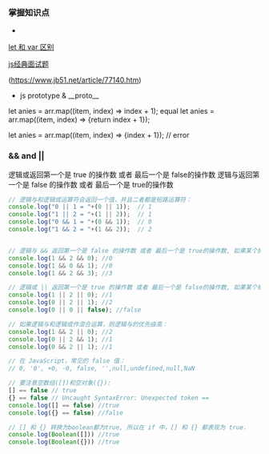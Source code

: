 ### 掌握知识点
-
[let 和 var 区别](https://developer.mozilla.org/zh-CN/docs/Web/JavaScript/Reference/Statements/let)

[js经典面试题](https://www.cnblogs.com/weven/p/7236111.html)

(https://www.jb51.net/article/77140.htm)

- js prototype & \_\_proto\_\_




let anies = arr.map((item, index) => index + 1);
equal
let anies = arr.map((item, index) => {return index + 1});

let anies = arr.map((item, index) => {index + 1}); // error

### && and ||
逻辑或返回第一个是 true 的操作数 或者 最后一个是 false的操作数
逻辑与返回第一个是 false 的操作数 或者 最后一个是 true的操作数
```js
// 逻辑与和逻辑或运算符会返回一个值，并且二者都是短路运算符：
console.log("0 || 1 = "+(0 || 1));  // 1
console.log("1 || 2 = "+(1 || 2));  // 1
console.log("0 && 1 = "+(0 && 1));  // 0
console.log("1 && 2 = "+(1 && 2));  // 2


// 逻辑与 && 返回第一个是 false 的操作数 或者 最后一个是 true的操作数, 如果某个操作数为 false，则该操作数之后的操作数都不会被计算
console.log(1 && 2 && 0); //0
console.log(1 && 0 && 1); //0
console.log(1 && 2 && 3); //3

// 逻辑或 || 返回第一个是 true 的操作数 或者 最后一个是 false的操作数, 如果某个操作数为 true，则该操作数之后的操作数都不会被计算
console.log(1 || 2 || 0); //1
console.log(0 || 2 || 1); //2
console.log(0 || 0 || false); //false

// 如果逻辑与和逻辑或作混合运算，则逻辑与的优先级高：
console.log(1 && 2 || 0); //2
console.log(0 || 2 && 1); //1
console.log(0 && 2 || 1); //1

// 在 JavaScript，常见的 false 值：
// 0, '0', +0, -0, false, '',null,undefined,null,NaN

// 要注意空数组([])和空对象({}):
[] == false // true
{} == false // Uncaught SyntaxError: Unexpected token ==
console.log([] == false) //true
console.log({} == false) //false

// [] 和 {} 转换为boolean都为true, 所以在 if 中，[] 和 {} 都表现为 true.
console.log(Boolean([])) //true
console.log(Boolean({})) //true
```
